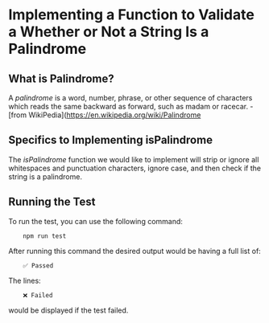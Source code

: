# Implementing a Function to Validate a Whether or Not a String Is a Palindrome
## What is Palindrome?
A *palindrome* is a word, number, phrase, or other sequence of characters which reads the same backward as forward, such as madam or racecar. - [from WikiPedia](https://en.wikipedia.org/wiki/Palindrome

## Specifics to Implementing isPalindrome
The *isPalindrome* function we would like to implement will strip or ignore all whitespaces and punctuation characters, ignore case, and then check if the string is a palindrome.

## Running the Test
To run the test, you can use the following command:
```
    npm run test
```
After running this command the desired output would be having a full list of:
```
    ✅ Passed
```
The lines:
```
    ❌ Failed
```
would be displayed if the test failed.
